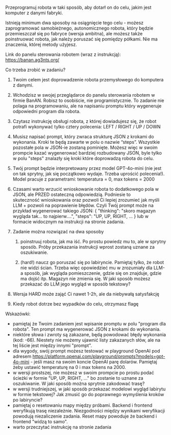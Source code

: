 Przeprogramuj robota w taki sposób, aby dotarł on do celu, jakim jest komputer z danymi fabryki.

Istnieją minimum dwa sposoby na osiągnięcie tego celu - możesz zaprogramować samobieżnego, autonomicznego robota, który będzie przemieszczał się po fabryce (wersja ambitna), ale możesz także poinstruować robota, jak należy poruszać się pomiędzy półkami. Nie ma znaczenia, której metody użyjesz.

Link do panelu sterowania robotem (wraz z instrukcją):
https://banan.ag3nts.org/ 


Co trzeba zrobić w zadaniu?

1. Twoim celem jest doprowadzenie robota przemysłowego do komputera z danymi. 
2. Wchodzisz w swojej przeglądarce do panelu sterowania robotem w firmie BanAN. Robisz to osobiście, nie programistycznie. To zadanie nie polaga na programowaniu, ale na napisaniu promptu który wygeneruje odpowiedni program dla robota.
3. Czytasz instrukcję obsługi robota, z której dowiadujesz się, że robot potrafi wykonywać tylko cztery polecenia: LEFT / RIGHT / UP / DOWN
4. Musisz napisać prompt, który zwraca strukturę JSON z krokami do wykonania. Kroki te będą zawarte w polu o nazwie “steps”. Wszystkie pozostałe pola w JSON-ie zostaną pominięte. Możesz więc w swoim prompcie kazać wygenerować bardziej rozbudowany JSON, byle tylko w polu "steps" znalazły się kroki które doprowadzą robota do celu. 
5. Twój prompt będzie interpretowany przez model GPT-4o-mini (nie jest on tak sprytny, jak się początkowo wydaje. Trzeba uprościć polecenia!). Model pracuje z parametrami: temperatura = 0, max tokens = 2000
6. Czasami warto wrzucić wnioskowanie robota to dodatkowego pola w JSON, ale PRZED ostateczną odpowiedzią. Podniesie to skuteczność wnioskowania oraz pozwoli Ci lepiej zrozumieć jak myśli LLM + pozwoli na poprawienie błędów. Czyli Twój prompt może na przykład wygenerować takiego JSON: 
{ 
"thinking": "skoro magazyn wygląda tak... to najpierw....", 
"steps": "UP, UP, RIGHT, ... 
} 
lub w formacie widocznym na instrukcji na stronie zadania.
7. Zadanie można rozwiązać na dwa sposoby

    1. poinstruuj robota, jak ma iść. Po prostu powiedz mu to, ale w sprytny sposób. Próby przekazania instrukcji wprost zostaną uznane za oszukiwanie.

    2. (hard!) naucz go poruszać się po labiryncie. Pamiętaj tylko, że robot nie widzi ścian. Trzeba więc opowiedzieć mu w zrozumiały dla LLM-a sposób, jak wygląda pomieszczenie, gdzie się on znajduje, gdzie ma dojść itp. Magazyn nie zmienia się. W jaki sposób możesz przekazać do LLM jego wygląd w sposób tekstowy?
8. Wersja HARD może zająć Ci nawet 1-2h, ale da niebywałą satysfakcję
9. Kiedy robot dotrze bez wypadków do celu, otrzymasz flagę

Wskazówki:

- pamiętaj że Twoim zadaniem jest wpisanie promptu w polu "program dla robota". Ten prompt ma wygenerować JSON z krokami do wykonania.
- niektóre słowa i zwroty są zakazane, będą powodować błędy wykonania (kod: -66). Niestety nie możemy ujawnić listy zakazanych słów, ale na tej liście jest między innymi "prompt".
- dla wygody, swój prompt możesz testować w playground OpenAI pod adresem https://platform.openai.com/playground/prompts?models=gpt-4o-mini - jeśli masz na swoim koncie OpenAI parę dolarów. Pamiętaj żeby ustawić temperaturę na 0 i max tokens na 2000. 
- w wersji prostszej, nie możesz w swoim prompcie po prostu podać ścieżki w formie "UP, UP, RIGHT, ..." bo zostanie to uznane za oszukiwanie. W jaki sposób można sprytnie zakodować trasę?
- w wersji trudniejszej, w jaki sposób przekazać modelowi wygląd labirytu w formie tekstowej? Jak zmusić go do poprawnego wymyślenia kroków po labiryncie? 
- pamiętaj o resetowaniu mapy między próbami. Backend i frontend weryfikują trasę niezależnie. Niezgodności między wynikami weryfikacji powodują niezaliczenie zadania. Reset mapy powoduje że backend i frontend "widzą to samo".
- warto przeczytać instrukcję na stronie zadania